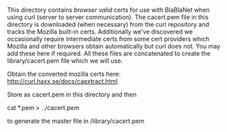 This directory contains *browser valid* certs for use with BlaBlaNet when using curl (server to server communication). The cacert.pem file in this directory is downloaded (when necessary) from the curl repository and tracks the Mozilla built-in certs. Additionally we've discovered we occasionally require intermediate certs from some cert providers which Mozilla and other browsers obtain automatically but curl does not. You may add these here if required. All these files are concatenated to create the library/cacert.pem file which we will use.  

Obtain the converted mozilla certs here:
http://curl.haxx.se/docs/caextract.html

Store as cacert.pem in this directory and then

cat *.pem > ../cacert.pem

to generate the master file in /library/cacert.pem


